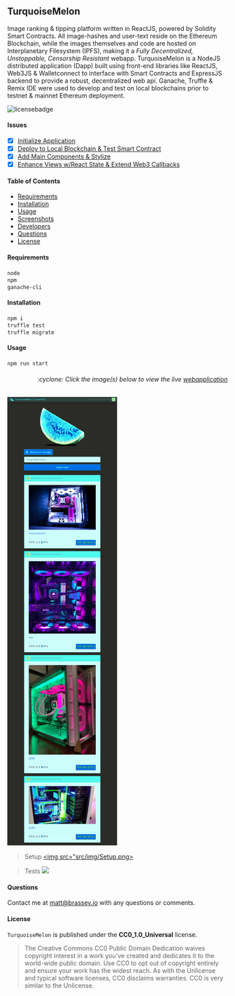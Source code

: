 ## TurquoiseMelon

Image ranking & tipping platform written in ReactJS, powered by Solidity Smart Contracts. All image-hashes and user-text reside on the Ethereum Blockchain, while the images themselves and code are hosted on Interplanetary Filesystem (IPFS), making it a _Fully Decentralized, Unstoppable, Censorship Resistant_ webapp. TurquoiseMelon is a NodeJS distributed application (Dapp) built using front-end libraries like ReactJS, Web3JS & Walletconnect to interface with Smart Contracts and ExpressJS backend to provide a robust, decentralized web api. Ganache, Truffle & Remix IDE were used to develop and test on local blockchains prior to testnet & mainnet Ethereum deployment.

![licensebadge](https://img.shields.io/badge/license-CC0_1.0_Universal-blue)

#### Issues

- [x] [Initialize Application](https://github.com/mbrassey/TurquoiseMelon/issues/1)
- [x] [Deploy to Local Blockchain & Test Smart Contract](https://github.com/mbrassey/TurquoiseMelon/issues/2)
- [x] [Add Main Components & Stylize](https://github.com/mbrassey/TurquoiseMelon/issues/3)
- [x] [Enhance Views w/React State & Extend Web3 Callbacks](https://github.com/mbrassey/TurquoiseMelon/issues/4)

#### Table of Contents

- [Requirements](#Requirements)
- [Installation](#Installation)
- [Usage](#Usage)
- [Screenshots](#Screenshots)
- [Developers](#Developers)
- [Questions](#Questions)
- [License](#License)

#### Requirements

    node
    npm
    ganache-cli

#### Installation

    npm i
    truffle test
    truffle migrate

#### Usage

    npm run start

<h6><p align="right">:cyclone: Click the image(s) below to view the live <a id="Screenshots" href="https://TurquoiseMelon-mbrassey.herokuapp.com/">webapplication</a></p></h6>

[<img src="src/img/Preview.jpg">](https://TurquoiseMelon-mbrassey.herokuapp.com/)

> Setup
> [<img src="src/img/Setup.png>](https://TurquoiseMelon-mbrassey.herokuapp.com/)

> Tests
> [<img src="src/img/Tests.gif">](https://TurquoiseMelon-mbrassey.herokuapp.com/)

#### Questions

Contact me at [matt@brassey.io](mailto:matt@brassey.io) with any questions or comments.

#### License

`TurquoiseMelon` is published under the **CC0_1.0_Universal** license.

> The Creative Commons CC0 Public Domain Dedication waives copyright interest in a work you've created and dedicates it to the world-wide public domain. Use CC0 to opt out of copyright entirely and ensure your work has the widest reach. As with the Unlicense and typical software licenses, CC0 disclaims warranties. CC0 is very similar to the Unlicense.
